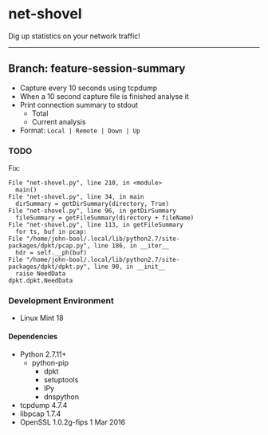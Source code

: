 net-shovel
==========

Dig up statistics on your network traffic!

----
## Branch: feature-session-summary
- Capture every 10 seconds using tcpdump
- When a 10 second capture file is finished analyse it
- Print connection summary to stdout
  - Total
  - Current analysis
- Format: `Local | Remote | Down | Up`

### TODO
Fix:
```
File "net-shovel.py", line 210, in <module>
  main()
File "net-shovel.py", line 34, in main
  dirSummary = getDirSummary(directory, True)
File "net-shovel.py", line 96, in getDirSummary
  fileSummary = getFileSummary(directory + fileName)
File "net-shovel.py", line 113, in getFileSummary
  for ts, buf in pcap:
File "/home/john-bool/.local/lib/python2.7/site-packages/dpkt/pcap.py", line 186, in __iter__
  hdr = self.__ph(buf)
File "/home/john-bool/.local/lib/python2.7/site-packages/dpkt/dpkt.py", line 90, in __init__
  raise NeedData
dpkt.dpkt.NeedData
```

### Development Environment

- Linux Mint 18

#### Dependencies
- Python 2.7.11+
	- python-pip
		- dpkt
		- setuptools
		- IPy
		- dnspython
- tcpdump 4.7.4
- libpcap 1.7.4
- OpenSSL 1.0.2g-fips  1 Mar 2016
